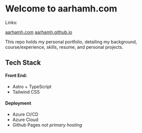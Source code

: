 # Welcome to aarhamh.com

Links: 

[aarhamh.com](https://aarhamh.com/)
[aarhamh.github.io](https://aarhamh.github.io/)



This repo holds my personal portfolio, detailing my background, course/experience, skills, resume, and personal projects.

## Tech Stack

#### Front End:
- Astro + TypeScript
- Tailwind CSS

#### Deployment
- Azure CI/CD
- Azure Cloud
- Github Pages *not primary hosting*
